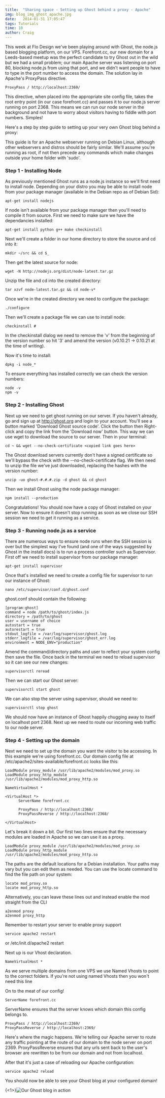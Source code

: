 ```yaml
---
title:  "Sharing space - Setting up Ghost behind a proxy - Apache"
img: blog_img_ghost_apache.jpg
date:   2014-01-31 17:05:47
tags: Tutorials
time: 10
author: Craig
---
```


This week at Flo Design we've been playing around with Ghost, the node.js based blogging platform, on our VPS. Forefront.cc, our new domain for a Leeds-based meetup was the perfect candidate to try Ghost out in the wild but we had a small problem; our main Apache server was listening on port 80, blocking node.js from using that port, and we didn't want people to have to type in the port number to access the domain. The solution lay in Apache's ProxyPass directive.

    ProxyPass / http://localhost:2369/

This directive, when placed into the appropriate site config file, takes the root entry point (in our case forefront.cc) and passes it to our node.js server running on port 2368. This means we can run our node server in the background and not have to worry about visitors having to fiddle with port numbers. Simples!

Here's a step by step guide to setting up your very own Ghost blog behind a proxy:

This guide is for an Apache webserver running on Debian Linux, although other webservers and distros should be fairly similar. We'll assume you're running as root, if not then precede any commands which make changes outside your home folder with 'sudo'. 

### Step 1 - Installing Node

As previously mentioned Ghost runs as a node.js instance so we'll first need to install node. Depending on your distro you may be able to install node from your package manager (available in the Debian repo as of Debian Sid):

    apt-get install nodejs

If node isn't available from your package manager then you'll need to compile it from source. First we need to make sure we have the dependancies installed:

    apt-get install python g++ make checkinstall

Next we'll create a folder in our home directory to store the source and cd into it:

    mkdir ~/src && cd $_

Then get the latest source for node:

    wget -N http://nodejs.org/dist/node-latest.tar.gz

Unzip the file and cd into the created directory:

    tar xzvf node-latest.tar.gz && cd node-v*

Once we're in the created directory we need to configure the package:

    ./configure

Then we'll create a package file we can use to install node:

    checkinstall #

In the checkinstall dialog we need to remove the 'v' from the beginning of the version number so hit '3' and amend the version (v0.10.21 -> 0.10.21 at the time of writing).

Now it's time to install:

    dpkg -i node_*

To ensure everything has installed correctly we can check the version numbers:

    node -v
    npm -v

### Step 2 - Installing Ghost

Next up we need to get ghost running on our server. If you haven't already, go and sign up at http://ghost.org and login to your account. You'll see a button marked 'Download Ghost source code'. Click the button then Right-click and copy the link from the 'Download now' button. This way we can use wget to download the source to our server. Then in your terminal:

    cd ~ && wget --no-check-certificate <copied link goes here>

The Ghost download servers currently don't have a signed certificate so we'll bypass the check with the --no-check-certificate flag. We then need to unzip the file we've just downloaded, replacing the hashes with the version number:

    unzip -uo ghost-#.#.#.zip -d ghost && cd ghost

Then we install Ghost using the node package manager:

    npm install --production

Congratulations! You should now have a copy of Ghost installed on your server. Now to ensure it doesn't stop running as soon as we close our SSH session we need to get it running as a service.

### Step 3 - Running node.js as a service

There are numerous ways to ensure node runs when the SSH session is over but the simplest way I've found (and one of the ways suggested by Ghost in the install docs) is to run a process controller such as Supervisor. First off we need to install supervisor from our package manager:

    apt-get install supervisor

Once that's installed we need to create a config file for supervisor to run our instance of Ghost:

    nano /etc/supervisor/conf.d/ghost.conf

ghost.conf should contain the following:

    [program:ghost]
    command = node /path/to/ghost/index.js
    directory = /path/to/ghost
    user = username of choice 
    autostart = true
    autorestart = true
    stdout_logfile = /var/log/supervisor/ghost.log
    stderr_logfile = /var/log/supervisor/ghost_err.log
    environment = NODE_ENV="production"

Amend the command/directory paths and user to reflect your system config then save the file. Once back in the terminal we need to reload supervisor so it can see our new changes:

    supervisorctl reread

Then we can start our Ghost server:

    supervisorctl start ghost

We can also stop the server using supervisor, should we need to:

    supervisorctl stop ghost

We should now have an instance of Ghost happily chugging away to itself on localhost port 2368. Next up we need to route our incoming web traffic to our node server.

### Step 4 - Setting up the domain

Next we need to set up the domain you want the visitor to be accessing. In this example we're using forefront.cc. Our domain config file at /etc/apache2/sites-available/forefront.cc looks like this:

    LoadModule proxy_module /usr/lib/apache2/modules/mod_proxy.so
    LoadModule proxy_http_module /usr/lib/apache2/modules/mod_proxy_http.so

    NameVirtualHost *

    <VirtualHost *>
          ServerName forefront.cc

          ProxyPass / http://localhost:2368/
          ProxyPassReverse / http://localhost:2368/

    </VirtualHost>

Let's break it down a bit. Our first two lines ensure that the necessary modules are loaded in Apache so we can use it as a proxy.

    LoadModule proxy_module /usr/lib/apache2/modules/mod_proxy.so
    LoadModule proxy_http_module /usr/lib/apache2/modules/mod_proxy_http.so

The paths are the default locations for a Debian installation. Your paths may vary but you can edit them as needed. You can use the locate command to find the file path on your system:

    locate mod_proxy.so
    locate mod_proxy_http.so

Alternatively, you can leave these lines out and instead enable the mod straight from the CLI

    a2enmod proxy
    a2enmod proxy_http

Remember to restart your server to enable proxy support

    service apache2 restart
  or
    /etc/init.d/apache2 restart

Next up is our Vhost declaration.

    NameVirtualHost *

As we serve multiple domains from one VPS we use Named Vhosts to point to the correct folders. If you're not using named Vhosts then you won't need this line

On to the meat of our config!

    ServerName forefront.cc

ServerName ensures that the server knows which domain this config belongs to.

    ProxyPass / http://localhost:2369/
    ProxyPassReverse / http://localhost:2369/

Here's where the magic happens. We're telling our Apache server to route any traffic pointing at the route of our domain to the node server on port 2369. ProxyPassReverse ensures that any urls sent back to the user's browser are rewritten to be from our domain and not from localhost.

After that it's just a case of reloading our Apache configuration:

    service apache2 reload

You should now be able to see your Ghost blog at your configured domain!

{<1>}![Our Ghost blog in action](http://i.imgur.com/NuoO5YV.png)